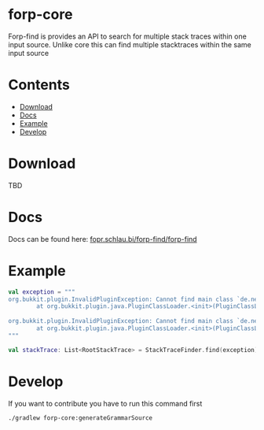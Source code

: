 # forp-core

Forp-find is provides an API to search for multiple stack traces within one input source. Unlike core this can find multiple stacktraces within the same input source

# Contents

- [Download](#download)
- [Docs](#docs)
- [Example](#example)
- [Develop](#develop)

# Download

TBD

# Docs

Docs can be found here: [fopr.schlau.bi/forp-find/forp-find](https://fopr.schlau.bi/fopr-find/forp-find)

# Example

```kotlin
val exception = """
org.bukkit.plugin.InvalidPluginException: Cannot find main class `de.near.trollplugin.Troll'
        at org.bukkit.plugin.java.PluginClassLoader.<init>(PluginClassLoader.java:66) ~[spigot1.8.jar:git-Spigot-c3c767f-33d5de3]
        
org.bukkit.plugin.InvalidPluginException: Cannot find main class `de.near.trollplugin.Troll'
        at org.bukkit.plugin.java.PluginClassLoader.<init>(PluginClassLoader.java:66) ~[spigot1.8.jar:git-Spigot-c3c767f-33d5de3]        
"""

val stackTrace: List<RootStackTrace> = StackTraceFinder.find(exception)
```

# Develop

If you want to contribute you have to run this command first

```bash
./gradlew forp-core:generateGrammarSource
```
